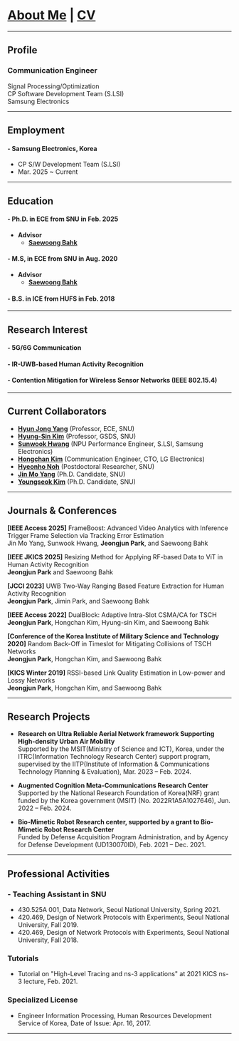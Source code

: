 # [About Me](index) | <a href="assets/cv-jjpark.pdf" target="_blank">CV</a>

---

## Profile

### Communication Engineer

Signal Processing/Optimization \
CP Software Development Team (S.LSI)\
Samsung Electronics

---

## Employment

#### - Samsung Electronics, Korea

- CP S/W Development Team (S.LSI)
- Mar. 2025 ~ Current

---

## Education

#### - Ph.D. in ECE from SNU in Feb. 2025

- **Advisor**
  - **[Saewoong Bahk](https://sites.google.com/netlab.snu.ac.kr/netlabhome/people/faculty)**

#### - M.S, in ECE from SNU in Aug. 2020

- **Advisor**
  - **[Saewoong Bahk](https://sites.google.com/netlab.snu.ac.kr/netlabhome/people/faculty)**

#### - B.S. in ICE from HUFS in Feb. 2018

---

## Research Interest

#### - 5G/6G Communication

#### - IR-UWB-based Human Activity Recognition

#### - Contention Mitigation for Wireless Sensor Networks (IEEE 802.15.4)


---

## Current Collaborators

- **[Hyun Jong Yang](https://sites.google.com/view/aislsnu/people/professor)** (Professor, ECE, SNU)
- **[Hyung-Sin Kim](https://gsds.snu.ac.kr/people-post/hyung-sin-kim/)** (Professor, GSDS, SNU)
- **[Sunwook Hwang](https://sunwook-hwang.github.io)** (NPU Performance Engineer, S.LSI, Samsung Electronics)
- **[Hongchan Kim](https://sites.google.com/netlab.snu.ac.kr/netlabhome/people/ph-d-students/hongchan-kim)** (Communication Engineer, CTO, LG Electronics)
- **[Hyeonho Noh](https://sites.google.com/view/hhnoh)** (Postdoctoral Researcher, SNU)
- **[Jin Mo Yang](https://sites.google.com/netlab.snu.ac.kr/netlabhome/people/ph-d-students/jinmo-yang?authuser=0)** (Ph.D. Candidate, SNU)
- **[Youngseok Kim](https://sites.google.com/netlab.snu.ac.kr/netlabhome/people/ph-d-students/youngseok-kim?authuser=0)** (Ph.D. Candidate, SNU)

---

## Journals & Conferences

**[IEEE Access 2025]**
  FrameBoost: Advanced Video Analytics with Inference Trigger Frame Selection via Tracking Error Estimation\
  Jin Mo Yang, Sunwook Hwang, **Jeongjun Park**, and Saewoong Bahk

**[IEEE JKICS 2025]**
  Resizing Method for Applying RF-based Data to ViT in Human Activity Recognition\
  **Jeongjun Park** and Saewoong Bahk

**[JCCI 2023]**
UWB Two-Way Ranging Based Feature Extraction for Human Activity Recognition\
**Jeongjun Park**, Jimin Park, and Saewoong Bahk

**[IEEE Access 2022]**
  DualBlock: Adaptive Intra-Slot CSMA/CA for TSCH\
  **Jeongjun Park**, Hongchan Kim, Hyung-sin Kim, and Saewoong Bahk

**[Conference of the Korea Institute of Military Science and Technology 2020]**
  Random Back-Off in Timeslot for Mitigating Collisions of TSCH Networks\
  **Jeongjun Park**, Hongchan Kim, and Saewoong Bahk

**[KICS Winter 2019]**
  RSSI-based Link Quality Estimation in Low-power and Lossy Networks\
  **Jeongjun Park**, Hongchan Kim, and Saewoong Bahk

---

## Research Projects

- **Research on Ultra Reliable Aerial Network framework Supporting High-density Urban Air Mobility**\
  Supported by the MSIT(Ministry of Science and ICT), Korea, under the ITRC(Information Technology Research Center) support program, supervised by the IITP(Institute of Information & Communications Technology Planning & Evaluation), Mar. 2023 – Feb. 2024.

- **Augmented Cognition Meta-Communications Research Center**\
  Supported by the National Research Foundation of Korea(NRF) grant funded by the Korea government (MSIT) (No. 2022R1A5A1027646), Jun. 2022 – Feb. 2024.

- **Bio-Mimetic Robot Research center, supported by a grant to Bio-Mimetic Robot Research Center**\
  Funded by Defense Acquisition Program Administration, and by Agency for Defense Development (UD130070ID), Feb. 2021 – Dec. 2021.

---

## Professional Activities

### - Teaching Assistant in SNU

- 430.525A 001, Data Network, Seoul National University, Spring 2021.
- 420.469, Design of Network Protocols with Experiments, Seoul National University, Fall 2019.
- 420.469, Design of Network Protocols with Experiments, Seoul National University, Fall 2018.

### Tutorials

- Tutorial on "High-Level Tracing and ns-3 applications" at 2021 KICS ns-3 lecture, Feb. 2021.

### Specialized License

- Engineer Information Processing, Human Resources Development Service of Korea, Date of Issue: Apr. 16, 2017.

---